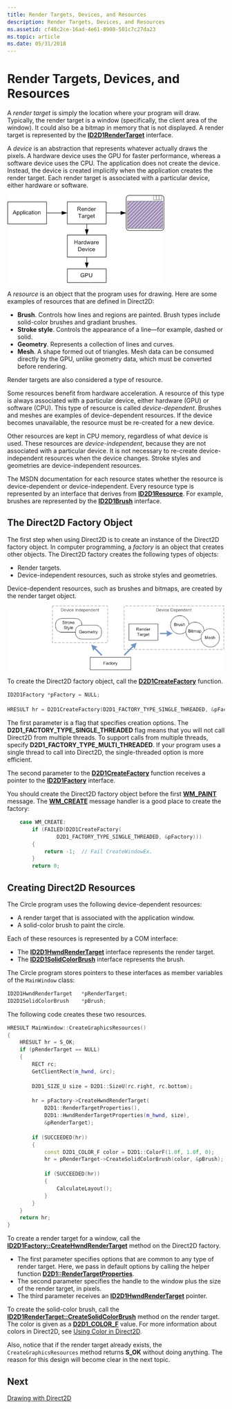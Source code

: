 ```yaml
---
title: Render Targets, Devices, and Resources
description: Render Targets, Devices, and Resources
ms.assetid: cf48c2ce-16ad-4e61-8900-501c7c27da23
ms.topic: article
ms.date: 05/31/2018
---
```


# Render Targets, Devices, and Resources

A *render target* is simply the location where your program will draw. Typically, the render target is a window (specifically, the client area of the window). It could also be a bitmap in memory that is not displayed. A render target is represented by the [**ID2D1RenderTarget**](https://docs.microsoft.com/windows/desktop/api/d2d1/nn-d2d1-id2d1rendertarget) interface.

A *device* is an abstraction that represents whatever actually draws the pixels. A hardware device uses the GPU for faster performance, whereas a software device uses the CPU. The application does not create the device. Instead, the device is created implicitly when the application creates the render target. Each render target is associated with a particular device, either hardware or software.

![a diagram that shows the relation between a render target and a device.](images/graphics09.png)

A *resource* is an object that the program uses for drawing. Here are some examples of resources that are defined in Direct2D:

-   **Brush**. Controls how lines and regions are painted. Brush types include solid-color brushes and gradiant brushes.
-   **Stroke style**. Controls the appearance of a line—for example, dashed or solid.
-   **Geometry**. Represents a collection of lines and curves.
-   **Mesh**. A shape formed out of triangles. Mesh data can be consumed directly by the GPU, unlike geometry data, which must be converted before rendering.

Render targets are also considered a type of resource.

Some resources benefit from hardware acceleration. A resource of this type is always associated with a particular device, either hardware (GPU) or software (CPU). This type of resource is called *device-dependent*. Brushes and meshes are examples of device-dependent resources. If the device becomes unavailable, the resource must be re-created for a new device.

Other resources are kept in CPU memory, regardless of what device is used. These resources are *device-independent*, because they are not associated with a particular device. It is not necessary to re-create device-independent resources when the device changes. Stroke styles and geometries are device-independent resources.

The MSDN documentation for each resource states whether the resource is device-dependent or device-independent. Every resource type is represented by an interface that derives from [**ID2D1Resource**](https://docs.microsoft.com/windows/desktop/api/d2d1/nn-d2d1-id2d1resource). For example, brushes are represented by the [**ID2D1Brush**](https://docs.microsoft.com/windows/desktop/api/d2d1/nn-d2d1-id2d1brush) interface.

## The Direct2D Factory Object

The first step when using Direct2D is to create an instance of the Direct2D factory object. In computer programming, a *factory* is an object that creates other objects. The Direct2D factory creates the following types of objects:

-   Render targets.
-   Device-independent resources, such as stroke styles and geometries.

Device-dependent resources, such as brushes and bitmaps, are created by the render target object.

![a diagram that shows the direct2d factory.](images/graphics10.png)

To create the Direct2D factory object, call the [**D2D1CreateFactory**](https://docs.microsoft.com/windows/desktop/api/d2d1/nf-d2d1-d2d1createfactory) function.


```C++
ID2D1Factory *pFactory = NULL;

HRESULT hr = D2D1CreateFactory(D2D1_FACTORY_TYPE_SINGLE_THREADED, &pFactory);
```



The first parameter is a flag that specifies creation options. The **D2D1\_FACTORY\_TYPE\_SINGLE\_THREADED** flag means that you will not call Direct2D from multiple threads. To support calls from multiple threads, specify **D2D1\_FACTORY\_TYPE\_MULTI\_THREADED**. If your program uses a single thread to call into Direct2D, the single-threaded option is more efficient.

The second parameter to the [**D2D1CreateFactory**](https://docs.microsoft.com/windows/desktop/api/d2d1/nf-d2d1-d2d1createfactory) function receives a pointer to the [**ID2D1Factory**](https://docs.microsoft.com/windows/desktop/api/d2d1/nn-d2d1-id2d1factory) interface.

You should create the Direct2D factory object before the first [**WM\_PAINT**](https://docs.microsoft.com/windows/desktop/gdi/wm-paint) message. The [**WM\_CREATE**](https://docs.microsoft.com/windows/desktop/winmsg/wm-create) message handler is a good place to create the factory:


```C++
    case WM_CREATE:
        if (FAILED(D2D1CreateFactory(
                D2D1_FACTORY_TYPE_SINGLE_THREADED, &pFactory)))
        {
            return -1;  // Fail CreateWindowEx.
        }
        return 0;
```



## Creating Direct2D Resources

The Circle program uses the following device-dependent resources:

-   A render target that is associated with the application window.
-   A solid-color brush to paint the circle.

Each of these resources is represented by a COM interface:

-   The [**ID2D1HwndRenderTarget**](https://docs.microsoft.com/windows/desktop/api/d2d1/nn-d2d1-id2d1hwndrendertarget) interface represents the render target.
-   The [**ID2D1SolidColorBrush**](https://docs.microsoft.com/windows/desktop/api/d2d1/nn-d2d1-id2d1solidcolorbrush) interface represents the brush.

The Circle program stores pointers to these interfaces as member variables of the `MainWindow` class:


```C++
ID2D1HwndRenderTarget   *pRenderTarget;
ID2D1SolidColorBrush    *pBrush;
```



The following code creates these two resources.


```C++
HRESULT MainWindow::CreateGraphicsResources()
{
    HRESULT hr = S_OK;
    if (pRenderTarget == NULL)
    {
        RECT rc;
        GetClientRect(m_hwnd, &rc);

        D2D1_SIZE_U size = D2D1::SizeU(rc.right, rc.bottom);

        hr = pFactory->CreateHwndRenderTarget(
            D2D1::RenderTargetProperties(),
            D2D1::HwndRenderTargetProperties(m_hwnd, size),
            &pRenderTarget);

        if (SUCCEEDED(hr))
        {
            const D2D1_COLOR_F color = D2D1::ColorF(1.0f, 1.0f, 0);
            hr = pRenderTarget->CreateSolidColorBrush(color, &pBrush);

            if (SUCCEEDED(hr))
            {
                CalculateLayout();
            }
        }
    }
    return hr;
}
```



To create a render target for a window, call the [**ID2D1Factory::CreateHwndRenderTarget**](https://docs.microsoft.com/windows/desktop/api/d2d1/nf-d2d1-createhwndrendertarget) method on the Direct2D factory.

-   The first parameter specifies options that are common to any type of render target. Here, we pass in default options by calling the helper function [**D2D1::RenderTargetProperties**](https://docs.microsoft.com/windows/desktop/api/d2d1helper/nf-d2d1helper-rendertargetproperties).
-   The second parameter specifies the handle to the window plus the size of the render target, in pixels.
-   The third parameter receives an [**ID2D1HwndRenderTarget**](https://docs.microsoft.com/windows/desktop/api/d2d1/nn-d2d1-id2d1hwndrendertarget) pointer.

To create the solid-color brush, call the [**ID2D1RenderTarget::CreateSolidColorBrush**](https://docs.microsoft.com/windows/desktop/api/d2d1/nf-d2d1-createsolidcolorbrush) method on the render target. The color is given as a [**D2D1\_COLOR\_F**](https://docs.microsoft.com/windows/desktop/Direct2D/d2d1-color-f) value. For more information about colors in Direct2D, see [Using Color in Direct2D](using-color-in-direct2d.md).

Also, notice that if the render target already exists, the `CreateGraphicsResources` method returns **S\_OK** without doing anything. The reason for this design will become clear in the next topic.

## Next

[Drawing with Direct2D](drawing-with-direct2d.md)

 

 




